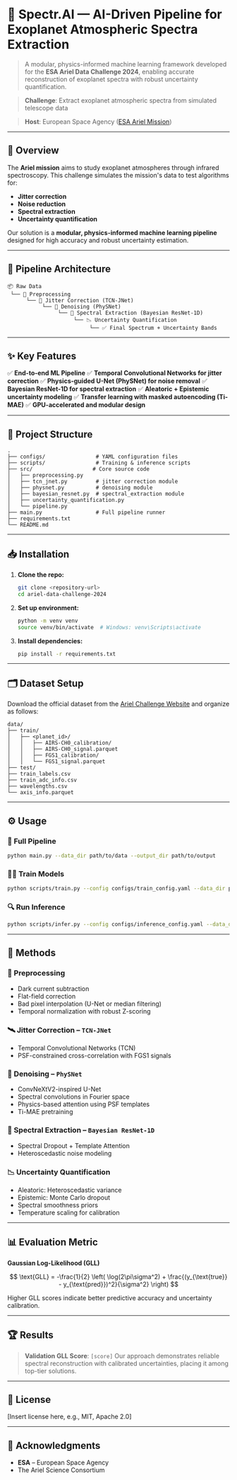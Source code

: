 # 🌌 **Spectr.AI** — AI-Driven Pipeline for Exoplanet Atmospheric Spectra Extraction

> A modular, physics-informed machine learning framework developed for the **ESA Ariel Data Challenge 2024**, enabling accurate reconstruction of exoplanet spectra with robust uncertainty quantification.

> **Challenge**: Extract exoplanet atmospheric spectra from simulated telescope data

> **Host**: European Space Agency ([ESA Ariel Mission](https://www.esa.int/Science_Exploration/Space_Science/Ariel/Ariel_Data_Challenges))

---

## 🚀 Overview

The **Ariel mission** aims to study exoplanet atmospheres through infrared spectroscopy. This challenge simulates the mission's data to test algorithms for:

* **Jitter correction**
* **Noise reduction**
* **Spectral extraction**
* **Uncertainty quantification**

Our solution is a **modular, physics-informed machine learning pipeline** designed for high accuracy and robust uncertainty estimation.

---

## 🧠 Pipeline Architecture

```
📦 Raw Data
 └── 🔧 Preprocessing
      └── 🎯 Jitter Correction (TCN-JNet)
           └── 🧼 Denoising (PhySNet)
                └── 🌈 Spectral Extraction (Bayesian ResNet-1D)
                     └── 📉 Uncertainty Quantification
                          └── ✅ Final Spectrum + Uncertainty Bands
```

---

## ✨ Key Features

✅ **End-to-end ML Pipeline**
✅ **Temporal Convolutional Networks for jitter correction**
✅ **Physics-guided U-Net (PhySNet) for noise removal**
✅ **Bayesian ResNet-1D for spectral extraction**
✅ **Aleatoric + Epistemic uncertainty modeling**
✅ **Transfer learning with masked autoencoding (Ti-MAE)**
✅ **GPU-accelerated and modular design**

---

## 📁 Project Structure

```
.
├── configs/                # YAML configuration files
├── scripts/                # Training & inference scripts
├── src/                   # Core source code
│   ├── preprocessing.py
│   ├── tcn_jnet.py         # jitter correction module
│   ├── physnet.py          # denoising module
│   ├── bayesian_resnet.py  # spectral_extraction module
│   ├── uncertainty_quantification.py
│   └── pipeline.py
├── main.py                 # Full pipeline runner
├── requirements.txt
└── README.md
```

---

## 📥 Installation

1. **Clone the repo:**

   ```bash
   git clone <repository-url>
   cd ariel-data-challenge-2024
   ```

2. **Set up environment:**

   ```bash
   python -m venv venv
   source venv/bin/activate  # Windows: venv\Scripts\activate
   ```

3. **Install dependencies:**

   ```bash
   pip install -r requirements.txt
   ```

---

## 🗂 Dataset Setup

Download the official dataset from the [Ariel Challenge Website](https://www.ariel-datachallenge.space/) and organize as follows:

```
data/
├── train/
│   ├── <planet_id>/
│   │   ├── AIRS-CH0_calibration/
│   │   ├── AIRS-CH0_signal.parquet
│   │   ├── FGS1_calibration/
│   │   └── FGS1_signal.parquet
├── test/
├── train_labels.csv
├── train_adc_info.csv
├── wavelengths.csv
└── axis_info.parquet
```

---

## ⚙️ Usage

### 🔁 Full Pipeline

```bash
python main.py --data_dir path/to/data --output_dir path/to/output
```

### 🏋️‍♀️ Train Models

```bash
python scripts/train.py --config configs/train_config.yaml --data_dir path/to/data --output_dir path/to/output
```

### 🔍 Run Inference

```bash
python scripts/infer.py --config configs/inference_config.yaml --data_dir path/to/data --models_dir path/to/models --output_dir path/to/submissions
```

---

## 🧪 Methods

### 🧹 Preprocessing

* Dark current subtraction
* Flat-field correction
* Bad pixel interpolation (U-Net or median filtering)
* Temporal normalization with robust Z-scoring

### 🛰 Jitter Correction – `TCN-JNet`

* Temporal Convolutional Networks (TCN)
* PSF-constrained cross-correlation with FGS1 signals

### 🧼 Denoising – `PhySNet`

* ConvNeXtV2-inspired U-Net
* Spectral convolutions in Fourier space
* Physics-based attention using PSF templates
* Ti-MAE pretraining

### 🌈 Spectral Extraction – `Bayesian ResNet-1D`

* Spectral Dropout + Template Attention
* Heteroscedastic noise modeling

### 📉 Uncertainty Quantification

* Aleatoric: Heteroscedastic variance
* Epistemic: Monte Carlo dropout
* Spectral smoothness priors
* Temperature scaling for calibration

---

## 📊 Evaluation Metric

**Gaussian Log-Likelihood (GLL)**

$$
\text{GLL} = -\frac{1}{2} \left( \log(2\pi\sigma^2) + \frac{(y_{\text{true}} - y_{\text{pred}})^2}{\sigma^2} \right)
$$

Higher GLL scores indicate better predictive accuracy and uncertainty calibration.

---

## 🏆 Results

> **Validation GLL Score**: `[score]`
> Our approach demonstrates reliable spectral reconstruction with calibrated uncertainties, placing it among top-tier solutions.

---

## 📜 License

\[Insert license here, e.g., MIT, Apache 2.0]

---

## 🙏 Acknowledgments

* **ESA** – European Space Agency
* The Ariel Science Consortium
